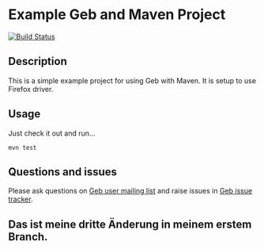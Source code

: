 # Example Geb and Maven Project

[![Build Status][build_status]](https://snap-ci.com/geb/geb-example-maven/branch/master)

## Description

This is a simple example project for using Geb with Maven. It is setup to use Firefox driver.

## Usage

Just check it out and run…

    mvn test

## Questions and issues

Please ask questions on [Geb user mailing list][mailing_list] and raise issues in [Geb issue tracker][issue_tracker].


[build_status]: https://snap-ci.com/geb/geb-example-maven/branch/master/build_image "Build Status"
[mailing_list]: https://groups.google.com/forum/#!forum/geb-user
[issue_tracker]: https://github.com/geb/issues/issues

## Das ist meine dritte Änderung in meinem erstem Branch.  
